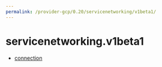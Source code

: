 ```yaml
---
permalink: /provider-gcp/0.20/servicenetworking/v1beta1/
---
```


# servicenetworking.v1beta1



* [connection](connection.md)